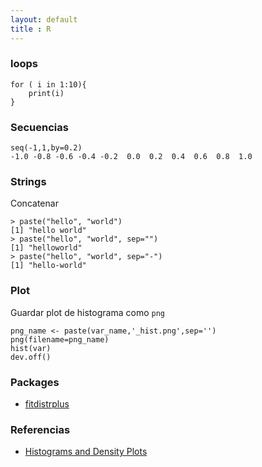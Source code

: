 ```yaml
---
layout: default
title : R
---
```

### loops

    for ( i in 1:10){
        print(i)
    }

### Secuencias

    seq(-1,1,by=0.2)
    -1.0 -0.8 -0.6 -0.4 -0.2  0.0  0.2  0.4  0.6  0.8  1.0

### Strings

Concatenar

    > paste("hello", "world")
    [1] "hello world"
    > paste("hello", "world", sep="")
    [1] "helloworld"
    > paste("hello", "world", sep="-")
    [1] "hello-world"


### Plot

Guardar plot de histograma como `png`

    png_name <- paste(var_name,'_hist.png',sep='')
    png(filename=png_name)
    hist(var)
    dev.off()


### Packages

* [fitdistrplus](/wiki/r/fitdistrplus)

### Referencias

* [Histograms and Density Plots](http://www.statmethods.net/graphs/density.html)  
